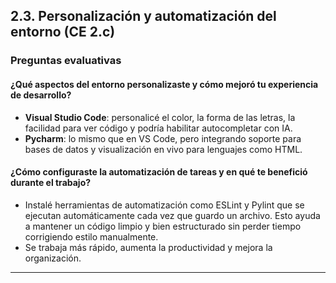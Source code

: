 ## 2.3. Personalización y automatización del entorno (CE 2.c)

### Preguntas evaluativas

#### ¿Qué aspectos del entorno personalizaste y cómo mejoró tu experiencia de desarrollo?

- **Visual Studio Code**: personalicé el color, la forma de las letras, la facilidad para ver código y podría habilitar autocompletar con IA.
- **Pycharm**: lo mismo que en VS Code, pero integrando soporte para bases de datos y visualización en vivo para lenguajes como HTML.

#### ¿Cómo configuraste la automatización de tareas y en qué te benefició durante el trabajo?

- Instalé herramientas de automatización como ESLint y Pylint que se ejecutan automáticamente cada vez que guardo un archivo. Esto ayuda a mantener un código limpio y bien estructurado sin perder tiempo corrigiendo estilo manualmente.
- Se trabaja más rápido, aumenta la productividad y mejora la organización.

---
